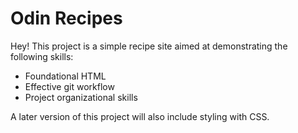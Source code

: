 # Odin Recipes

Hey! This project is a simple recipe site aimed at demonstrating the following skills:

- Foundational HTML
- Effective git workflow
- Project organizational skills

A later version of this project will also include styling with CSS.